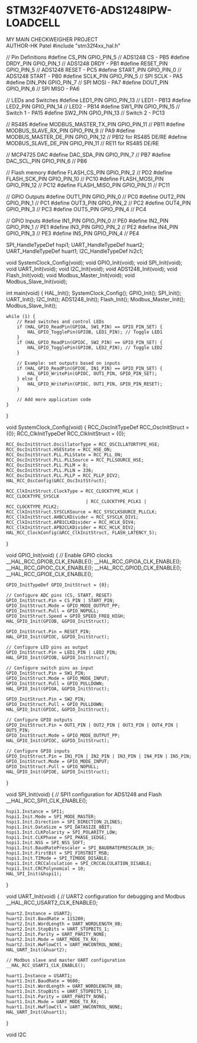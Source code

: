 # STM32F407VET6-ADS1248IPW-LOADCELL
MY MAIN CHECKWEIGHER PROJECT
<br>
AUTHOR-HK Patel
#include "stm32f4xx_hal.h"

// Pin Definitions
#define CS_PIN     GPIO_PIN_5   // ADS1248 CS - PB5
#define DRDY_PIN   GPIO_PIN_1   // ADS1248 DRDY - PB1
#define RESET_PIN  GPIO_PIN_5   // ADS1248 RESET - PC5
#define START_PIN  GPIO_PIN_0   // ADS1248 START - PB0
#define SCLK_PIN   GPIO_PIN_5   // SPI SCLK - PA5
#define DIN_PIN    GPIO_PIN_7   // SPI MOSI - PA7
#define DOUT_PIN   GPIO_PIN_6   // SPI MISO - PA6

// LEDs and Switches
#define LED1_PIN   GPIO_PIN_13  // LED1 - PB13
#define LED2_PIN   GPIO_PIN_14  // LED2 - PB14
#define SW1_PIN    GPIO_PIN_15  // Switch 1 - PA15
#define SW2_PIN    GPIO_PIN_13  // Switch 2 - PC13

// RS485
#define MODBUS_MASTER_TX_PIN GPIO_PIN_11 // PB11
#define MODBUS_SLAVE_RX_PIN GPIO_PIN_9   // PA9
#define MODBUS_MASTER_DE_PIN GPIO_PIN_12 // PB12 for RS485 DE/RE
#define MODBUS_SLAVE_DE_PIN  GPIO_PIN_11 // RE11 for RS485 DE/RE

// MCP4725 DAC
#define DAC_SDA_PIN GPIO_PIN_7 // PB7
#define DAC_SCL_PIN GPIO_PIN_6 // PB6

// Flash memory
#define FLASH_CS_PIN GPIO_PIN_2  // PD2
#define FLASH_SCK_PIN GPIO_PIN_10 // PC10
#define FLASH_MOSI_PIN GPIO_PIN_12 // PC12
#define FLASH_MISO_PIN GPIO_PIN_11 // PC11

// GPIO Outputs
#define OUT1_PIN GPIO_PIN_0 // PC0
#define OUT2_PIN GPIO_PIN_1 // PC1
#define OUT3_PIN GPIO_PIN_2 // PC2
#define OUT4_PIN GPIO_PIN_3 // PC3
#define OUT5_PIN GPIO_PIN_4 // PC4

// GPIO Inputs
#define IN1_PIN GPIO_PIN_0 // PE0
#define IN2_PIN GPIO_PIN_1 // PE1
#define IN3_PIN GPIO_PIN_2 // PE2
#define IN4_PIN GPIO_PIN_3 // PE3
#define IN5_PIN GPIO_PIN_4 // PE4

SPI_HandleTypeDef hspi1;
UART_HandleTypeDef huart2;
UART_HandleTypeDef huart1;
I2C_HandleTypeDef hi2c1;

void SystemClock_Config(void);
void GPIO_Init(void);
void SPI_Init(void);
void UART_Init(void);
void I2C_Init(void);
void ADS1248_Init(void);
void Flash_Init(void);
void Modbus_Master_Init(void);
void Modbus_Slave_Init(void);

int main(void) {
    HAL_Init();
    SystemClock_Config();
    GPIO_Init();
    SPI_Init();
    UART_Init();
    I2C_Init();
    ADS1248_Init();
    Flash_Init();
    Modbus_Master_Init();
    Modbus_Slave_Init();

    while (1) {
        // Read switches and control LEDs
        if (HAL_GPIO_ReadPin(GPIOA, SW1_PIN) == GPIO_PIN_SET) {
            HAL_GPIO_TogglePin(GPIOB, LED1_PIN); // Toggle LED1
        }
        if (HAL_GPIO_ReadPin(GPIOC, SW2_PIN) == GPIO_PIN_SET) {
            HAL_GPIO_TogglePin(GPIOB, LED2_PIN); // Toggle LED2
        }
        
        // Example: set outputs based on inputs
        if (HAL_GPIO_ReadPin(GPIOE, IN1_PIN) == GPIO_PIN_SET) {
            HAL_GPIO_WritePin(GPIOC, OUT1_PIN, GPIO_PIN_SET);
        } else {
            HAL_GPIO_WritePin(GPIOC, OUT1_PIN, GPIO_PIN_RESET);
        }
        
        // Add more application code
    }
}

void SystemClock_Config(void) {
    RCC_OscInitTypeDef RCC_OscInitStruct = {0};
    RCC_ClkInitTypeDef RCC_ClkInitStruct = {0};

    RCC_OscInitStruct.OscillatorType = RCC_OSCILLATORTYPE_HSE;
    RCC_OscInitStruct.HSEState = RCC_HSE_ON;
    RCC_OscInitStruct.PLL.PLLState = RCC_PLL_ON;
    RCC_OscInitStruct.PLL.PLLSource = RCC_PLLSOURCE_HSE;
    RCC_OscInitStruct.PLL.PLLM = 8;
    RCC_OscInitStruct.PLL.PLLN = 336;
    RCC_OscInitStruct.PLL.PLLP = RCC_PLLP_DIV2;
    HAL_RCC_OscConfig(&RCC_OscInitStruct);

    RCC_ClkInitStruct.ClockType = RCC_CLOCKTYPE_HCLK | RCC_CLOCKTYPE_SYSCLK
                                  | RCC_CLOCKTYPE_PCLK1 | RCC_CLOCKTYPE_PCLK2;
    RCC_ClkInitStruct.SYSCLKSource = RCC_SYSCLKSOURCE_PLLCLK;
    RCC_ClkInitStruct.AHBCLKDivider = RCC_SYSCLK_DIV1;
    RCC_ClkInitStruct.APB1CLKDivider = RCC_HCLK_DIV4;
    RCC_ClkInitStruct.APB2CLKDivider = RCC_HCLK_DIV2;
    HAL_RCC_ClockConfig(&RCC_ClkInitStruct, FLASH_LATENCY_5);
}

void GPIO_Init(void) {
    // Enable GPIO clocks
    __HAL_RCC_GPIOB_CLK_ENABLE();
    __HAL_RCC_GPIOA_CLK_ENABLE();
    __HAL_RCC_GPIOC_CLK_ENABLE();
    __HAL_RCC_GPIOD_CLK_ENABLE();
    __HAL_RCC_GPIOE_CLK_ENABLE();

    GPIO_InitTypeDef GPIO_InitStruct = {0};

    // Configure ADC pins (CS, START, RESET)
    GPIO_InitStruct.Pin = CS_PIN | START_PIN;
    GPIO_InitStruct.Mode = GPIO_MODE_OUTPUT_PP;
    GPIO_InitStruct.Pull = GPIO_NOPULL;
    GPIO_InitStruct.Speed = GPIO_SPEED_FREQ_HIGH;
    HAL_GPIO_Init(GPIOB, &GPIO_InitStruct);

    GPIO_InitStruct.Pin = RESET_PIN;
    HAL_GPIO_Init(GPIOC, &GPIO_InitStruct);

    // Configure LED pins as output
    GPIO_InitStruct.Pin = LED1_PIN | LED2_PIN;
    HAL_GPIO_Init(GPIOB, &GPIO_InitStruct);

    // Configure switch pins as input
    GPIO_InitStruct.Pin = SW1_PIN;
    GPIO_InitStruct.Mode = GPIO_MODE_INPUT;
    GPIO_InitStruct.Pull = GPIO_PULLDOWN;
    HAL_GPIO_Init(GPIOA, &GPIO_InitStruct);

    GPIO_InitStruct.Pin = SW2_PIN;
    GPIO_InitStruct.Pull = GPIO_PULLDOWN;
    HAL_GPIO_Init(GPIOC, &GPIO_InitStruct);

    // Configure GPIO outputs
    GPIO_InitStruct.Pin = OUT1_PIN | OUT2_PIN | OUT3_PIN | OUT4_PIN | OUT5_PIN;
    GPIO_InitStruct.Mode = GPIO_MODE_OUTPUT_PP;
    HAL_GPIO_Init(GPIOC, &GPIO_InitStruct);

    // Configure GPIO inputs
    GPIO_InitStruct.Pin = IN1_PIN | IN2_PIN | IN3_PIN | IN4_PIN | IN5_PIN;
    GPIO_InitStruct.Mode = GPIO_MODE_INPUT;
    GPIO_InitStruct.Pull = GPIO_NOPULL;
    HAL_GPIO_Init(GPIOE, &GPIO_InitStruct);
}

void SPI_Init(void) {
    // SPI1 configuration for ADS1248 and Flash
    __HAL_RCC_SPI1_CLK_ENABLE();

    hspi1.Instance = SPI1;
    hspi1.Init.Mode = SPI_MODE_MASTER;
    hspi1.Init.Direction = SPI_DIRECTION_2LINES;
    hspi1.Init.DataSize = SPI_DATASIZE_8BIT;
    hspi1.Init.CLKPolarity = SPI_POLARITY_LOW;
    hspi1.Init.CLKPhase = SPI_PHASE_1EDGE;
    hspi1.Init.NSS = SPI_NSS_SOFT;
    hspi1.Init.BaudRatePrescaler = SPI_BAUDRATEPRESCALER_16;
    hspi1.Init.FirstBit = SPI_FIRSTBIT_MSB;
    hspi1.Init.TIMode = SPI_TIMODE_DISABLE;
    hspi1.Init.CRCCalculation = SPI_CRCCALCULATION_DISABLE;
    hspi1.Init.CRCPolynomial = 10;
    HAL_SPI_Init(&hspi1);
}

void UART_Init(void) {
    // UART2 configuration for debugging and Modbus
    __HAL_RCC_USART2_CLK_ENABLE();
    
    huart2.Instance = USART2;
    huart2.Init.BaudRate = 115200;
    huart2.Init.WordLength = UART_WORDLENGTH_8B;
    huart2.Init.StopBits = UART_STOPBITS_1;
    huart2.Init.Parity = UART_PARITY_NONE;
    huart2.Init.Mode = UART_MODE_TX_RX;
    huart2.Init.HwFlowCtl = UART_HWCONTROL_NONE;
    HAL_UART_Init(&huart2);

    // Modbus slave and master UART configuration
    __HAL_RCC_USART1_CLK_ENABLE();

    huart1.Instance = USART1;
    huart1.Init.BaudRate = 9600;
    huart1.Init.WordLength = UART_WORDLENGTH_8B;
    huart1.Init.StopBits = UART_STOPBITS_1;
    huart1.Init.Parity = UART_PARITY_NONE;
    huart1.Init.Mode = UART_MODE_TX_RX;
    huart1.Init.HwFlowCtl = UART_HWCONTROL_NONE;
    HAL_UART_Init(&huart1);
}

void I2C
